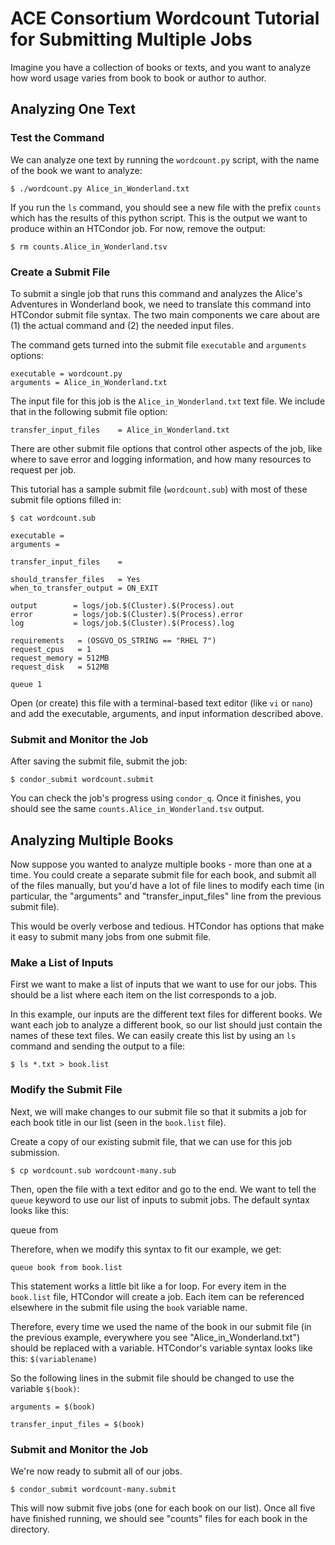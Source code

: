# ACE Consortium Wordcount Tutorial for Submitting Multiple Jobs

Imagine you have a collection of books or texts, and you want to analyze how word
usage varies from book to book or author to author. 

## Analyzing One Text

### Test the Command

We can analyze one text by running the `wordcount.py` script, with the 
name of the book we want to analyze: 

	$ ./wordcount.py Alice_in_Wonderland.txt 

If you run the `ls` command, you should see a new file with the prefix `counts`
which has the results of this python script. This is the output we want to 
produce within an HTCondor job. For now, remove the output: 

	$ rm counts.Alice_in_Wonderland.tsv

### Create a Submit File

To submit a single job that runs this command and analyzes the 
Alice's Adventures in Wonderland book, we need to translate this command 
into HTCondor submit file syntax. The two main components we care about 
are (1) the actual command and (2) the needed input files. 

The command gets turned into the submit file `executable` and `arguments` options: 

	executable = wordcount.py
	arguments = Alice_in_Wonderland.txt	

The input file for this job is the `Alice_in_Wonderland.txt` 
text file. We include that in the following submit file option: 

	transfer_input_files    = Alice_in_Wonderland.txt

There are other submit file options that control other aspects of the job, like 
where to save error and logging information, and how many resources to request per 
job. 

This tutorial has a sample submit file (`wordcount.sub`) with most of these submit file options filled in: 

	$ cat wordcount.sub

	executable = 
	arguments = 

	transfer_input_files    = 
	
	should_transfer_files   = Yes
	when_to_transfer_output = ON_EXIT

	output        = logs/job.$(Cluster).$(Process).out
	error         = logs/job.$(Cluster).$(Process).error
	log           = logs/job.$(Cluster).$(Process).log

	requirements   = (OSGVO_OS_STRING == "RHEL 7")
	request_cpus   = 1
	request_memory = 512MB
	request_disk   = 512MB

	queue 1     

Open (or create) this file with a terminal-based text editor (like `vi` or `nano`) and 
add the executable, arguments, and input information described above. 

### Submit and Monitor the Job

After saving the submit file, submit the job: 

	$ condor_submit wordcount.submit

You can check the job's progress using `condor_q`. Once it finishes, you should 
see the same `counts.Alice_in_Wonderland.tsv` output. 

## Analyzing Multiple Books

Now suppose you wanted to analyze multiple books - more than one at a time. 
You could create a separate submit file for each book, and submit all of the
files manually, but you'd have a lot of file lines to modify each time
(in particular, the "arguments" and "transfer_input_files" line from the 
previous submit file). 

This would be overly verbose and tedious. HTCondor has options that make it easy to 
submit many jobs from one submit file. 

### Make a List of Inputs

First we want to make a list of inputs that we want to use for our jobs. This 
should be a list where each item on the list corresponds to a job. 

In this example, our inputs are the different text files for different books. We 
want each job to analyze a different book, so our list should just contain the 
names of these text files. We can easily create this list by using an `ls` command and 
sending the output to a file: 

	$ ls *.txt > book.list 

### Modify the Submit File

Next, we will make changes to our submit file so that it submits a job for 
each book title in our list (seen in the `book.list` file). 

Create a copy of our existing submit file, that we can use for this job submission. 

	$ cp wordcount.sub wordcount-many.sub

Then, open the file with a text editor and go to the end. We want to tell the 
`queue` keyword to use our list of inputs to submit jobs. The default syntax looks like this: 

 queue <item> from <list> 
 
 Therefore, when we modify this syntax to fit our example, we get: 

	queue book from book.list 

This statement works a little bit like a for loop. For every item in the `book.list` 
file, HTCondor will create a job. Each item can be referenced elsewhere in the submit 
file using the `book` variable name. 

Therefore, every time we used the name of the book in our submit file (in the previous example, 
everywhere you see "Alice_in_Wonderland.txt") should be 
replaced with a variable. HTCondor's variable syntax looks like this: `$(variablename)`

So the following lines in the submit file should be changed to use the variable `$(book)`: 

	arguments = $(book)

	transfer_input_files = $(book)

### Submit and Monitor the Job

We're now ready to submit all of our jobs. 

	$ condor_submit wordcount-many.submit

This will now submit five jobs (one for each book on our list). Once all five 
have finished running, we should see "counts" files for each book in the directory. 
